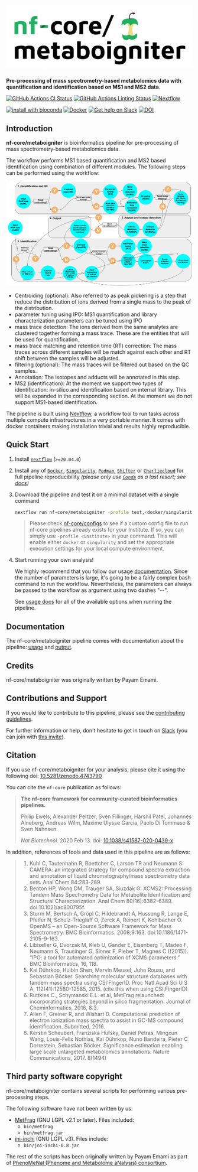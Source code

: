 # ![nf-core/metaboigniter](docs/images/nf-core-metaboigniter_logo.png)

**Pre-processing of mass spectrometry-based metabolomics data with quantification and identification based on MS1 and MS2 data**.

[![GitHub Actions CI Status](https://github.com/nf-core/metaboigniter/workflows/nf-core%20CI/badge.svg)](https://github.com/nf-core/metaboigniter/actions)
[![GitHub Actions Linting Status](https://github.com/nf-core/metaboigniter/workflows/nf-core%20linting/badge.svg)](https://github.com/nf-core/metaboigniter/actions)
[![Nextflow](https://img.shields.io/badge/nextflow-%E2%89%A520.04.0-brightgreen.svg)](https://www.nextflow.io/)

[![install with bioconda](https://img.shields.io/badge/install%20with-bioconda-brightgreen.svg)](https://bioconda.github.io/)
[![Docker](https://img.shields.io/docker/automated/nfcore/metaboigniter.svg)](https://hub.docker.com/r/nfcore/metaboigniter)
[![Get help on Slack](http://img.shields.io/badge/slack-nf--core%20%23metaboigniter-4A154B?logo=slack)](https://nfcore.slack.com/channels/metaboigniter)
[![DOI](https://zenodo.org/badge/DOI/10.5281/zenodo.4743790.svg)](https://doi.org/10.5281/zenodo.4743790)

## Introduction

**nf-core/metaboigniter** is bioinformatics pipeline for pre-processing of mass spectrometry-based metabolomics data.

The workflow performs MS1 based quantification and MS2 based identification using combination of different modules. The following steps can be performed using the workflow:

![nf-core/metaboigniter-workflow](assets/images/workflow_image.png)

- Centroiding (optional): Also referred to as peak pickering is a step that reduce the distribution of ions derived from a single mass to the peak of the distribution.
- parameter tuning using IPO: MS1 quantification and library characterization parameters can be tuned using IPO
- mass trace detection: The ions derived from the same analytes are clustered together forming a mass trace. These are the entities that will be used for quantification.
- mass trace matching and retention time (RT) correction: The mass traces across different samples will be match against each other and  RT shift between the samples will be adjusted.
- filtering (optional): The mass traces will be filtered out based on the QC samples.
- Annotation: The isotopes and adducts will be annotated in this step.
- MS2 (identification): At the moment we support two types of identification: in-silico and identificaiton based on internal library. This will be expanded in the corresponding section. At the moment we do not support MS1-based identification.

The pipeline is built using [Nextflow](https://www.nextflow.io), a workflow tool to run tasks across multiple compute infrastructures in a very portable manner. It comes with docker containers making installation trivial and results highly reproducible.

## Quick Start

1. Install [`nextflow`](https://nf-co.re/usage/installation) (`>=20.04.0`)

2. Install any of [`Docker`](https://docs.docker.com/engine/installation/), [`Singularity`](https://www.sylabs.io/guides/3.0/user-guide/), [`Podman`](https://podman.io/), [`Shifter`](https://nersc.gitlab.io/development/shifter/how-to-use/) or [`Charliecloud`](https://hpc.github.io/charliecloud/) for full pipeline reproducibility _(please only use [`Conda`](https://conda.io/miniconda.html) as a last resort; see [docs](https://nf-co.re/usage/configuration#basic-configuration-profiles))_

3. Download the pipeline and test it on a minimal dataset with a single command

    ```bash
    nextflow run nf-core/metaboigniter -profile test,<docker/singularity/podman/shifter/charliecloud/conda/institute>
    ```

    > Please check [nf-core/configs](https://github.com/nf-core/configs#documentation) to see if a custom config file to run nf-core pipelines already exists for your Institute. If so, you can simply use `-profile <institute>` in your command. This will enable either `docker` or `singularity` and set the appropriate execution settings for your local compute environment.

4. Start running your own analysis!

    We highly recommend that you follow our usage [documentation](https://nf-co.re/metaboigniter/usage). Since the number of parameters is large, it's going to be a fairly complex bash command to run the workflow. Nevertheless, the parameters can always be passed to the workflow as argument using two dashes "--".

    See [usage docs](docs/usage.md) for all of the available options when running the pipeline.

## Documentation

The nf-core/metaboigniter pipeline comes with documentation about the pipeline: [usage](https://nf-co.re/metaboigniter/usage) and [output](https://nf-co.re/metaboigniter/output).

## Credits

nf-core/metaboigniter was originally written by Payam Emami.

## Contributions and Support

If you would like to contribute to this pipeline, please see the [contributing guidelines](.github/CONTRIBUTING.md).

For further information or help, don't hesitate to get in touch on [Slack](https://nfcore.slack.com/channels/metaboigniter) (you can join with [this invite](https://nf-co.re/join/slack)).

## Citation

If you use  nf-core/metaboigniter for your analysis, please cite it using the following doi: [10.5281/zenodo.4743790](https://doi.org/10.5281/zenodo.4743790)

You can cite the `nf-core` publication as follows:

> **The nf-core framework for community-curated bioinformatics pipelines.**
>
> Philip Ewels, Alexander Peltzer, Sven Fillinger, Harshil Patel, Johannes Alneberg, Andreas Wilm, Maxime Ulysse Garcia, Paolo Di Tommaso & Sven Nahnsen.
>
> _Nat Biotechnol._ 2020 Feb 13. doi: [10.1038/s41587-020-0439-x](https://dx.doi.org/10.1038/s41587-020-0439-x).

In addition, references of tools and data used in this pipeline are as follows:

> 1. Kuhl C, Tautenhahn R, Boettcher C, Larson TR and Neumann S: CAMERA: an integrated strategy for compound spectra extraction and annotation of liquid chromatography/mass spectrometry data sets. Anal Chem 84:283-289.
> 2. Benton HP, Wong DM, Trauger SA, Siuzdak G: XCMS2: Processing Tandem Mass Spectrometry Data for Metabolite Identification and Structural Characterization. Anal Chem 80(16):6382-6389. doi:10.1021/ac800795f.
> 3. Sturm M, Bertsch A, Gröpl C, Hildebrandt A, Hussong R, Lange E, Pfeifer N, Schulz-Trieglaff O, Zerck A, Reinert K, Kohlbacher O. OpenMS – an Open-Source Software Framework for Mass Spectrometry. BMC Bioinformatics. 2008;9:163. doi:10.1186/1471-2105-9-163.
> 4. Libiseller G, Dvorzak M, Kleb U, Gander E, Eisenberg T, Madeo F, Neumann S, Trausinger G, Sinner F, Pieber T, Magnes C ((2015)). “IPO: a tool for automated optimization of XCMS parameters.” BMC Bioinformatics, 16, 118.
> 5. Kai Dührkop, Huibin Shen, Marvin Meusel, Juho Rousu, and Sebastian Böcker. Searching molecular structure databases with tandem mass spectra using CSI:FingerID. Proc Natl Acad Sci U S A, 112(41):12580-12585, 2015. (cite this when using CSI:FingerID)
> 6. Ruttkies C., Schymanski E.L. et al, MetFrag relaunched: incorporating strategies beyond in silico fragmentation. Journal of Cheminformatics, 2016, 8:3.
> 7. Allen F, Greiner R, and Wishart D. Computational prediction of electron ionization mass spectra to assist in GC-MS compound identification. Submitted, 2016.
> 8. Kerstin Scheubert, Franziska Hufsky, Daniel Petras, Mingxun Wang, Louis-Felix Nothias, Kai Dührkop, Nuno Bandeira, Pieter C Dorrestein, Sebastian Böcker. Significance estimation enabling large scale untargeted metabolomics annotations. Nature Communications, 2017. 8(1494)

## Third party software copyright

nf-core/metaboigniter contains several scripts for performing various pre-processing steps.

The following software have not been written by us:

- [MetFrag](https://ipb-halle.github.io/MetFrag/) (GNU LGPL v2.1 or later). Files included:
  - `bin/metfrag`
  - `bin/metfrag.jar`
- [jni-inchi](http://jni-inchi.sourceforge.net/) (GNU LGPL v3). Files include:
  - `bin/jni-inchi-0.8.jar`

The rest of the scripts has been originally written by Payam Emami as part of [PhenoMeNal (Phenome and Metabolome aNalysis) consortium](https://phenomenal-h2020.eu/home/).
